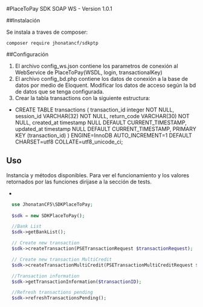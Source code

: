 #PlaceToPay SDK SOAP WS - Version 1.0.1

##Instalación

Se instala a traves de composer:

    composer require jhonatancf/sdkptp

##Configuración
1. El archivo config_ws.json contiene los parametros de conexión al WebService de PlaceToPay(WSDL, login, transactionalKey)
2. El archivo config_bd.php contiene los datos de conexión a la base de datos por medio de Eloquent. Modificar los datos de acceso según la bd de datos que se tenga configurada.
3. Crear la tabla transactions con la siguiente estructura:

-
    CREATE TABLE transactions (
      transaction_id integer NOT NULL,
      session_id VARCHAR(32) NOT NULL,
      return_code VARCHAR(30) NOT NULL,
      created_at timestamp NULL DEFAULT CURRENT_TIMESTAMP,
      updated_at timestamp NULL DEFAULT CURRENT_TIMESTAMP,
      PRIMARY KEY (transaction_id)
    ) ENGINE=InnoDB AUTO_INCREMENT=1 DEFAULT CHARSET=utf8 COLLATE=utf8_unicode_ci;
    
## Uso
Instancia y métodos disponibles.
Para ver el funcionamiento y los valores retornados por las funciones dirijase a la sección de tests.

-
```php
  use JhonatanCF5\SDKPlaceToPay;
  
  $sdk = new SDKPlaceToPay();

  //Bank List
  $sdk->getBankList();

  // Create new transaction
  $sdk->createTransaction(PSETransactionRequest $transactionRequest);

  // Create new transaction MultiCredit
  $sdk->createTransactionMultiCredit(PSETransactionMultiCreditRequest $transactionRequest);

  //Transaction information 
  $sdk->getTransactionInformation($transactionID);

  //Refresh transactions pending
  $sdk->refreshTransactionsPending();
```
